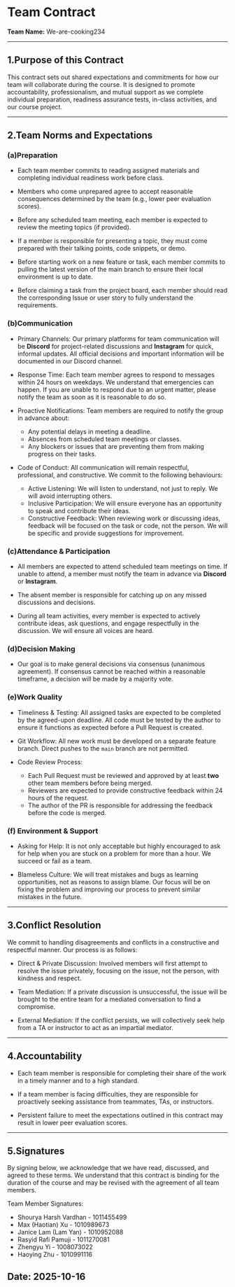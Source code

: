 # Team Contract

**Team Name:** We-are-cooking234

---
## 1.Purpose of this Contract

This contract sets out shared expectations and commitments for how our team will collaborate during the course. It is designed to promote accountability, professionalism, and mutual support as we complete individual preparation, readiness assurance tests, in-class activities, and our course project.

---
## 2.Team Norms and Expectations

### (a)Preparation

* Each team member commits to reading assigned materials and completing individual readiness work before class.


* Members who come unprepared agree to accept reasonable consequences determined by the team (e.g., lower peer evaluation scores).


* Before any scheduled team meeting, each member is expected to review the meeting topics (if provided).


* If a member is responsible for presenting a topic, they must come prepared with their talking points, code snippets, or demo.


* Before starting work on a new feature or task, each member commits to pulling the latest version of the main branch to ensure their local environment is up to date.


* Before claiming a task from the project board, each member should read the corresponding Issue or user story to fully understand the requirements.

### (b)Communication

* Primary Channels: Our primary platforms for team communication will be **Discord** for project-related discussions and **Instagram** for quick, informal updates. All official decisions and important information will be documented in our Discord channel.


* Response Time: Each team member agrees to respond to messages within 24 hours on weekdays. We understand that emergencies can happen. If you are unable to respond due to an urgent matter, please notify the team as soon as it is reasonable to do so.


* Proactive Notifications: Team members are required to notify the group in advance about:<br>
  *   Any potential delays in meeting a deadline.
  *   Absences from scheduled team meetings or classes.
  *   Any blockers or issues that are preventing them from making progress on their tasks.


* Code of Conduct: All communication will remain respectful, professional, and constructive. We commit to the following behaviours:
  *   Active Listening: We will listen to understand, not just to reply. We will avoid interrupting others.
  *   Inclusive Participation: We will ensure everyone has an opportunity to speak and contribute their ideas.
  *   Constructive Feedback: When reviewing work or discussing ideas, feedback will be focused on the task or code, not the person. We will be specific and provide suggestions for improvement.

### (c)Attendance & Participation

* All members are expected to attend scheduled team meetings on time. If unable to attend, a member must notify the team in advance via **Discord** or **Instagram**.


* The absent member is responsible for catching up on any missed discussions and decisions.


* During all team activities, every member is expected to actively contribute ideas, ask questions, and engage respectfully in the discussion. We will ensure all voices are heard.

### (d)Decision Making
* Our goal is to make general decisions via consensus (unanimous agreement). If consensus cannot be reached within a reasonable timeframe, a decision will be made by a majority vote.

### (e)Work Quality
* Timeliness & Testing: All assigned tasks are expected to be completed by the agreed-upon deadline. All code must be tested by the author to ensure it functions as expected before a Pull Request is created.


* Git Workflow: All new work must be developed on a separate feature branch. Direct pushes to the `main` branch are not permitted.


* Code Review Process:
    *   Each Pull Request must be reviewed and approved by at least **two** other team members before being merged.
    *   Reviewers are expected to provide constructive feedback within 24 hours of the request.
    *   The author of the PR is responsible for addressing the feedback before the code is merged.

### (f) Environment & Support

* Asking for Help: It is not only acceptable but highly encouraged to ask for help when you are stuck on a problem for more than a hour. We succeed or fail as a team.


* Blameless Culture: We will treat mistakes and bugs as learning opportunities, not as reasons to assign blame. Our focus will be on fixing the problem and improving our process to prevent similar mistakes in the future.

---
## 3.Conflict Resolution
We commit to handling disagreements and conflicts in a constructive and respectful manner. Our process is as follows:

* Direct & Private Discussion: Involved members will first attempt to resolve the issue privately, focusing on the issue, not the person, with kindness and respect.


* Team Mediation: If a private discussion is unsuccessful, the issue will be brought to the entire team for a mediated conversation to find a compromise.


* External Mediation: If the conflict persists, we will collectively seek help from a TA or instructor to act as an impartial mediator.

---

## 4.Accountability

* Each team member is responsible for completing their share of the work in a timely manner and to a high standard.


* If a team member is facing difficulties, they are responsible for proactively seeking assistance from teammates, TAs, or instructors.


* Persistent failure to meet the expectations outlined in this contract may result in lower peer evaluation scores.

---
## 5.Signatures
By signing below, we acknowledge that we have read, discussed, and agreed to these terms. We understand that this contract is binding for the duration of the course and may be revised with the agreement of all team members.

Team Member Signatures:

* Shourya Harsh Vardhan - 1011455499
* Max (Haotian) Xu - 1010989673
* Janice Lam (Lam Yan) - 1010952088
* Rasyid Rafi Pamuji - 1011270081
* Zhengyu Yi - 1008073022
* Haoying Zhu - 1010991116

Date: 2025-10-16
---


